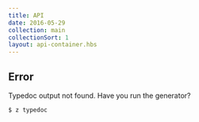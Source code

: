 ```yaml
---
title: API
date: 2016-05-29
collection: main
collectionSort: 1
layout: api-container.hbs
---
```


## Error
Typedoc output not found. Have you run the generator?
```bash
$ z typedoc
```
